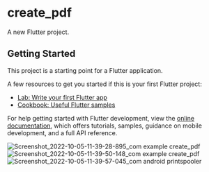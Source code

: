 # create_pdf

A new Flutter project.

## Getting Started

This project is a starting point for a Flutter application.

A few resources to get you started if this is your first Flutter project:

- [Lab: Write your first Flutter app](https://docs.flutter.dev/get-started/codelab)
- [Cookbook: Useful Flutter samples](https://docs.flutter.dev/cookbook)

For help getting started with Flutter development, view the
[online documentation](https://docs.flutter.dev/), which offers tutorials,
samples, guidance on mobile development, and a full API reference.

![Screenshot_2022-10-05-11-39-28-895_com example create_pdf](https://user-images.githubusercontent.com/51233027/193993499-abb12feb-c3b1-4be9-8ee9-c691c8d97b32.jpg)
![Screenshot_2022-10-05-11-39-50-148_com example create_pdf](https://user-images.githubusercontent.com/51233027/193993493-73030754-1a20-4f32-af0a-8b721eebfa81.jpg)
![Screenshot_2022-10-05-11-39-57-045_com android printspooler](https://user-images.githubusercontent.com/51233027/193993486-0481636d-11e8-4f7c-bc40-bea4938040d6.jpg)
